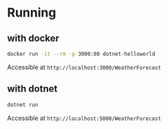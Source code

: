 # Running
## with docker
```sh
docker run -it --rm -p 3000:80 dotnet-helloworld
```
Accessible at `http://localhost:3000/WeatherForecast`


## with dotnet
```sh
dotnet run
```
Accessible at `http://localhost:5000/WeatherForecast`
